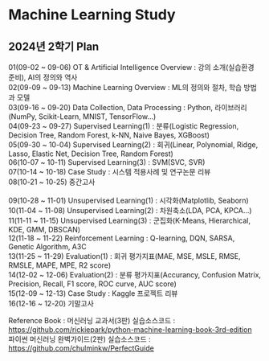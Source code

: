 # Machine Learning Study

## 2024년 2학기 Plan<br>

01(09-02 ~ 09-06) OT & Artificial Intelligence Overview : 강의 소개(실습환경 준비), AI의 정의와 역사<br>
02(09-09 ~ 09-13) Machine Learning Overview : ML의 정의와 절차, 학습 방법과 모델<br>
03(09-16 ~ 09-20) Data Collection, Data Processing : Python, 라이브러리(NumPy, Scikit-Learn, MNIST, TensorFlow...)<br>
04(09-23 ~ 09-27) Supervised Learning(1) : 분류(Logistic Regression, Decision Tree, Random Forest, k-NN, Naive Bayes, XGBoost)<br>
05(09-30 ~ 10-04) Supervised Learning(2) : 회귀(Linear, Polynomial, Ridge, Lasso, Elastic Net, Decision Tree, Random Forest)<br>
06(10-07 ~ 10-11) Supervised Learning(3) : SVM(SVC, SVR)<br>
07(10-14 ~ 10-18) Case Study : 시스템 적용사례 및 연구논문 리뷰<br>
08(10-21 ~ 10-25) 중간고사<br>	
09(10-28 ~ 11-01) Unsupervised Learning(1) : 시각화(Matplotlib, Seaborn)<br>
10(11-04 ~ 11-08) Unsupervised Learning(2) : 차원축소(LDA, PCA, KPCA...)<br>
11(11-11 ~ 11-15) Unsupervised Learning(3) : 군집화(K-Means, Hierarchical, KDE, GMM, DBSCAN)<br>
12(11-18 ~ 11-22) Reinforcement Learning : Q-learning, DQN, SARSA, Genetic Algorithm, A3C<br>
13(11-25 ~ 11-29) Evaluation(1) : 회귀 평가지표(MAE, MSE, MSLE, RMSE, RMSLE, MAPE, MPE, R2 score)<br>
14(12-02 ~ 12-06) Evaluation(2) : 분류 평가지표(Accurancy, Confusion Matrix, Precision, Recall, F1 score, ROC curve, AUC score)<br>
15(12-09 ~ 12-13) Case Study : Kaggle 프로젝트 리뷰<br>
16(12-16 ~ 12-20) 기말고사<br>

Reference Book : 
머신러닝 교과서(3판) 실습소스코드 : https://github.com/rickiepark/python-machine-learning-book-3rd-edition
<br>
파이썬 머신러닝 완벽가이드(2판) 실습소스코드 : https://github.com/chulminkw/PerfectGuide
